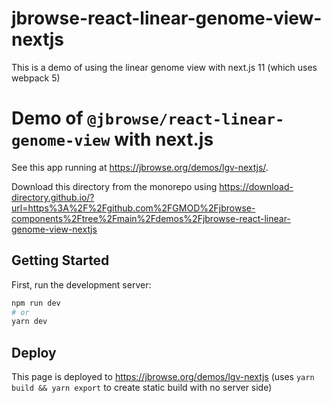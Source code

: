 # jbrowse-react-linear-genome-view-nextjs

This is a demo of using the linear genome view with next.js 11 (which uses webpack 5)

# Demo of `@jbrowse/react-linear-genome-view` with next.js

See this app running at https://jbrowse.org/demos/lgv-nextjs/.

Download this directory from the monorepo using https://download-directory.github.io/?url=https%3A%2F%2Fgithub.com%2FGMOD%2Fjbrowse-components%2Ftree%2Fmain%2Fdemos%2Fjbrowse-react-linear-genome-view-nextjs

## Getting Started

First, run the development server:

```bash
npm run dev
# or
yarn dev
```

## Deploy

This page is deployed to https://jbrowse.org/demos/lgv-nextjs (uses `yarn build && yarn export` to create static build with no server side)
